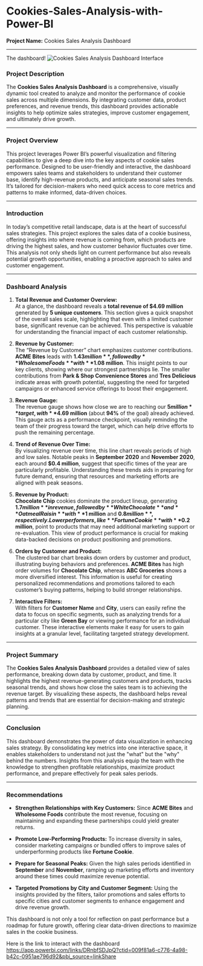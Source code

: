 # Cookies-Sales-Analysis-with-Power-BI

**Project Name:** Cookies Sales Analysis Dashboard

---
The dashboard! 
![Cookies Sales Analysis Dashboard Interface](https://drive.google.com/uc?export=view&id=1zl_hbpeqs2ESMp-33h11eqzsGlFnO5YC)

### **Project Description**

The **Cookies Sales Analysis Dashboard** is a comprehensive, visually dynamic tool created to analyze and monitor the performance of cookie sales across multiple dimensions. By integrating customer data, product preferences, and revenue trends, this dashboard provides actionable insights to help optimize sales strategies, improve customer engagement, and ultimately drive growth.

---

### **Project Overview**

This project leverages Power BI’s powerful visualization and filtering capabilities to give a deep dive into the key aspects of cookie sales performance. Designed to be user-friendly and interactive, the dashboard empowers sales teams and stakeholders to understand their customer base, identify high-revenue products, and anticipate seasonal sales trends. It’s tailored for decision-makers who need quick access to core metrics and patterns to make informed, data-driven choices.

---

### **Introduction**

In today’s competitive retail landscape, data is at the heart of successful sales strategies. This project explores the sales data of a cookie business, offering insights into where revenue is coming from, which products are driving the highest sales, and how customer behavior fluctuates over time. This analysis not only sheds light on current performance but also reveals potential growth opportunities, enabling a proactive approach to sales and customer engagement.

---

### **Dashboard Analysis**

1. **Total Revenue and Customer Overview:**  
   At a glance, the dashboard reveals a **total revenue of $4.69 million** generated by **5 unique customers**. This section gives a quick snapshot of the overall sales scale, highlighting that even with a limited customer base, significant revenue can be achieved. This perspective is valuable for understanding the financial impact of each customer relationship.

2. **Revenue by Customer:**  
   The “Revenue by Customer” chart emphasizes customer contributions. **ACME Bites** leads with **$1.43 million**, followed by **Wholesome Foods** with **$1.08 million**. This insight points to our key clients, showing where our strongest partnerships lie. The smaller contributions from **Park & Shop Convenience Stores** and **Tres Delicious** indicate areas with growth potential, suggesting the need for targeted campaigns or enhanced service offerings to boost their engagement.

3. **Revenue Gauge:**  
   The revenue gauge shows how close we are to reaching our **$5 million** target, with **$4.69 million** (about **94%** of the goal) already achieved. This gauge acts as a performance checkpoint, visually reminding the team of their progress toward the target, which can help drive efforts to push the remaining percentage.

4. **Trend of Revenue Over Time:**  
   By visualizing revenue over time, this line chart reveals periods of high and low sales. Notable peaks in **September 2020** and **November 2020**, each around **$0.4 million**, suggest that specific times of the year are particularly profitable. Understanding these trends aids in preparing for future demand, ensuring that resources and marketing efforts are aligned with peak seasons.

5. **Revenue by Product:**  
   **Chocolate Chip** cookies dominate the product lineup, generating **$1.7 million** in revenue, followed by **White Chocolate** and **Oatmeal Raisin** with **$1 million** and **$0.8 million**, respectively. Lower performers, like **Fortune Cookie** with **$0.2 million**, point to products that may need additional marketing support or re-evaluation. This view of product performance is crucial for making data-backed decisions on product positioning and promotions.

6. **Orders by Customer and Product:**  
   The clustered bar chart breaks down orders by customer and product, illustrating buying behaviors and preferences. **ACME Bites** has high order volumes for **Chocolate Chip**, whereas **ABC Groceries** shows a more diversified interest. This information is useful for creating personalized recommendations and promotions tailored to each customer’s buying patterns, helping to build stronger relationships.

7. **Interactive Filters:**  
   With filters for **Customer Name** and **City**, users can easily refine the data to focus on specific segments, such as analyzing trends for a particular city like **Green Bay** or viewing performance for an individual customer. These interactive elements make it easy for users to gain insights at a granular level, facilitating targeted strategy development.

---

### **Project Summary**

The **Cookies Sales Analysis Dashboard** provides a detailed view of sales performance, breaking down data by customer, product, and time. It highlights the highest revenue-generating customers and products, tracks seasonal trends, and shows how close the sales team is to achieving the revenue target. By visualizing these aspects, the dashboard helps reveal patterns and trends that are essential for decision-making and strategic planning.

---

### **Conclusion**

This dashboard demonstrates the power of data visualization in enhancing sales strategy. By consolidating key metrics into one interactive space, it enables stakeholders to understand not just the "what" but the "why" behind the numbers. Insights from this analysis equip the team with the knowledge to strengthen profitable relationships, maximize product performance, and prepare effectively for peak sales periods.

---

### **Recommendations**

- **Strengthen Relationships with Key Customers:** Since **ACME Bites** and **Wholesome Foods** contribute the most revenue, focusing on maintaining and expanding these partnerships could yield greater returns.
  
- **Promote Low-Performing Products:** To increase diversity in sales, consider marketing campaigns or bundled offers to improve sales of underperforming products like **Fortune Cookie**.

- **Prepare for Seasonal Peaks:** Given the high sales periods identified in **September** and **November**, ramping up marketing efforts and inventory around these times could maximize revenue potential.

- **Targeted Promotions by City and Customer Segment:** Using the insights provided by the filters, tailor promotions and sales efforts to specific cities and customer segments to enhance engagement and drive revenue growth.

This dashboard is not only a tool for reflection on past performance but a roadmap for future growth, offering clear data-driven directions to maximize sales in the cookie business.

Here is the link to interact with the dashboard https://app.powerbi.com/links/DRnbfSDJpQ?ctid=009f81a6-c776-4a98-b42c-0951ae796d92&pbi_source=linkShare
